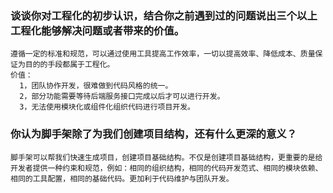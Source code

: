 ### 谈谈你对工程化的初步认识，结合你之前遇到过的问题说出三个以上工程化能够解决问题或者带来的价值。
    遵循一定的标准和规范，可以通过使用工具提高工作效率，一切以提高效率、降低成本、质量保证为目的的手段都属于工程化。
    价值：
      1，团队协作开发，很难做到代码风格的统一。
      2，部分功能需要等待后端服务接口完成以后才可以进行开发。
      3，无法使用模块化或组件化组织代码进行项目开发。
### 你认为脚手架除了为我们创建项目结构，还有什么更深的意义？
    脚手架可以帮我们快速生成项目，创建项目基础结构。不仅是创建项目基础结构，更重要的是给开发者提供一种约束和规范，例如：相同的组织结构，相同的代码开发范式、相同的模块依赖、相同的工具配置，相同的基础代码。更加利于代码维护与团队开发。